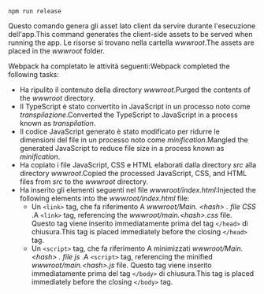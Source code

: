 ```console
npm run release
```

<span data-ttu-id="b5672-101">Questo comando genera gli asset lato client da servire durante l'esecuzione dell'app.</span><span class="sxs-lookup"><span data-stu-id="b5672-101">This command generates the client-side assets to be served when running the app.</span></span> <span data-ttu-id="b5672-102">Le risorse si trovano nella cartella *wwwroot*.</span><span class="sxs-lookup"><span data-stu-id="b5672-102">The assets are placed in the *wwwroot* folder.</span></span>

<span data-ttu-id="b5672-103">Webpack ha completato le attività seguenti:</span><span class="sxs-lookup"><span data-stu-id="b5672-103">Webpack completed the following tasks:</span></span>

* <span data-ttu-id="b5672-104">Ha ripulito il contenuto della directory *wwwroot*.</span><span class="sxs-lookup"><span data-stu-id="b5672-104">Purged the contents of the *wwwroot* directory.</span></span>
* <span data-ttu-id="b5672-105">Il TypeScript è stato convertito in JavaScript in un processo noto come *transpilazione*.</span><span class="sxs-lookup"><span data-stu-id="b5672-105">Converted the TypeScript to JavaScript in a process known as *transpilation*.</span></span>
* <span data-ttu-id="b5672-106">Il codice JavaScript generato è stato modificato per ridurre le dimensioni del file in un processo noto come *minification*.</span><span class="sxs-lookup"><span data-stu-id="b5672-106">Mangled the generated JavaScript to reduce file size in a process known as *minification*.</span></span>
* <span data-ttu-id="b5672-107">Ha copiato i file JavaScript, CSS e HTML elaborati dalla directory *src* alla directory *wwwroot*.</span><span class="sxs-lookup"><span data-stu-id="b5672-107">Copied the processed JavaScript, CSS, and HTML files from *src* to the *wwwroot* directory.</span></span>
* <span data-ttu-id="b5672-108">Ha inserito gli elementi seguenti nel file *wwwroot/index.html*:</span><span class="sxs-lookup"><span data-stu-id="b5672-108">Injected the following elements into the *wwwroot/index.html* file:</span></span>
  * <span data-ttu-id="b5672-109">Un `<link>` tag, che fa riferimento A *wwwroot/Main. \<hash\> . file CSS* .</span><span class="sxs-lookup"><span data-stu-id="b5672-109">A `<link>` tag, referencing the *wwwroot/main.\<hash\>.css* file.</span></span> <span data-ttu-id="b5672-110">Questo tag viene inserito immediatamente prima del tag `</head>` di chiusura.</span><span class="sxs-lookup"><span data-stu-id="b5672-110">This tag is placed immediately before the closing `</head>` tag.</span></span>
  * <span data-ttu-id="b5672-111">Un `<script>` tag, che fa riferimento A minimizzati *wwwroot/Main. \<hash\> . file js* .</span><span class="sxs-lookup"><span data-stu-id="b5672-111">A `<script>` tag, referencing the minified *wwwroot/main.\<hash\>.js* file.</span></span> <span data-ttu-id="b5672-112">Questo tag viene inserito immediatamente prima del tag `</body>` di chiusura.</span><span class="sxs-lookup"><span data-stu-id="b5672-112">This tag is placed immediately before the closing `</body>` tag.</span></span>